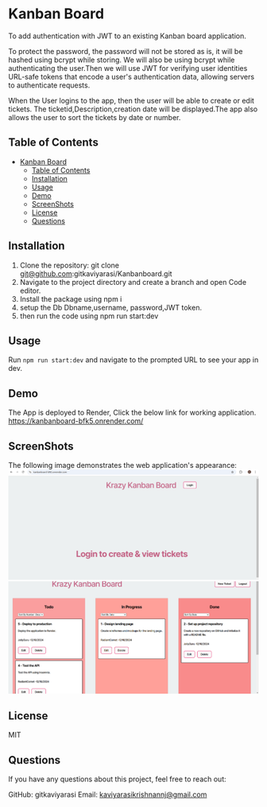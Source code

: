 # Kanban Board
To add authentication with JWT to an existing Kanban board application.

 To protect the password, the password will not be stored as is, it will be hashed using bcrypt while storing. We will also be using bcrypt while authenticating the user.Then we will use JWT for verifying user identities URL-safe tokens that encode a user's authentication data, allowing servers to authenticate requests.

 When the User logins to the app, then the user will be able to create or edit tickets. The ticketid,Description,creation date will be displayed.The app also allows the user to sort the tickets by date or number.

## Table of Contents 
- [Kanban Board](#kanban-board)
  - [Table of Contents](#table-of-contents)
  - [Installation](#installation)
  - [Usage](#usage)
  - [Demo](#demo)
  - [ScreenShots](#screenshots)
  - [License](#license)
  - [Questions](#questions)

## Installation
1. Clone the repository:
    git clone git@github.com:gitkaviyarasi/Kanbanboard.git
2. Navigate to the project directory and create a branch and open Code editor.
3. Install the package using npm i
4. setup the Db Dbname,username, password,JWT token.
5. then run the code using npm run start:dev 
   
## Usage
Run `npm run start:dev` and navigate to the prompted URL to see your app in dev. 

## Demo
The App is deployed to Render, Click the below link for working application.
https://kanbanboard-bfk5.onrender.com/ 

## ScreenShots
The following image demonstrates the web application's appearance:
![Login Page](./client/src/assets/loginpage.png)
![Tickets Page](./client/src/assets/Tickets.png)
## License
MIT



## Questions
If you have any questions about this project, feel free to reach out:

GitHub: gitkaviyarasi 
Email: kaviyarasikrishnannj@gmail.com